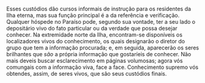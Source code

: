﻿Esses custódios dão cursos informais de instrução para os residentes da Ilha eterna, mas sua função principal é a da referência e verificação. Qualquer hóspede no Paraíso pode, segundo sua vontade, ter a seu lado o depositário vivo do fato particular ou da verdade que possa desejar conhecer. Na extremidade norte da Ilha, encontram-se disponíveis os localizadores vivos do conhecimento, os quais designarão o diretor do grupo que tem a informação procurada; e, em seguida, aparecerão os seres brilhantes que <I>são</I> a própria informação que gostaríeis de conhecer. Não mais deveis buscar esclarecimento em páginas volumosas; agora vós comungais com a informação viva, face a face.  Conhecimento supremo vós obtendes, assim, de seres vivos, que são seus custódios finais.